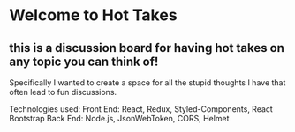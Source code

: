 # Welcome to Hot Takes

## this is a discussion board for having hot takes on any topic you can think of!

Specifically I wanted to create a space for all the stupid thoughts I have that often lead to fun discussions.

Technologies used:
Front End: React, Redux, Styled-Components, React Bootstrap
Back End: Node.js, JsonWebToken, CORS, Helmet
